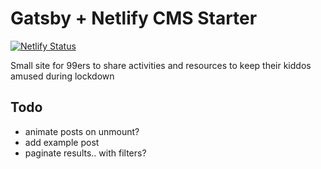 # Gatsby + Netlify CMS Starter

[![Netlify Status](https://api.netlify.com/api/v1/badges/453999c1-a637-4c32-b841-4294c3135ded/deploy-status)](https://app.netlify.com/sites/99kiddosclub/deploys)

Small site for 99ers to share activities and resources to keep their kiddos amused during lockdown

## Todo

- animate posts on unmount? 
- add example post 
- paginate results.. with filters?